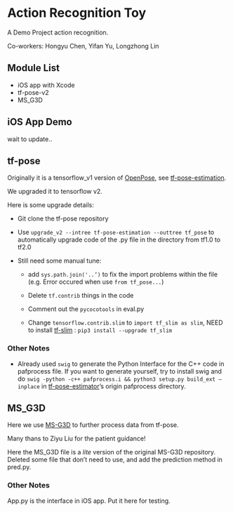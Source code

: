 # Action Recognition Toy

A Demo Project action recognition.

Co-workers: Hongyu Chen, Yifan Yu, Longzhong Lin

## Module List

- iOS app with Xcode
- tf-pose-v2
- MS_G3D



## iOS App Demo

wait to update..





## tf-pose

Originally it is a tensorflow_v1 version of [OpenPose](https://github.com/CMU-Perceptual-Computing-Lab/openpose.git), see [tf-pose-estimation](https://github.com/ildoonet/tf-pose-estimation.git).

We upgraded it to tensorflow v2.

Here is some upgrade details:

- Git clone the tf-pose repository

- Use `upgrade_v2 --intree tf-pose-estimation --outtree tf_pose` to automatically upgrade code of the .py file in the directory from tf1.0 to tf2.0

- Still need some manual tune:

  - add `sys.path.join('..’)` to fix the import problems within the file (e.g. Error occured when use `from tf_pose...`)

  - Delete `tf.contrib` things in the code
  - Comment out the `pycocotools` in eval.py
  - Change `tensorflow.contrib.slim` to `import tf_slim as slim`, NEED to install [tf-slim](https://github.com/google-research/tf-slim.git) : `pip3 install --upgrade tf_slim` 



### Other Notes

- Already used `swig` to generate the Python Interface for the C++ code in pafprocess file. If you want to generate yourself, try to install swig and do `swig -python -c++ pafprocess.i && python3 setup.py build_ext —inplace` in [tf-pose-estimator](https://github.com/ildoonet/tf-pose-estimation.git)’s origin pafprocess directory.





## MS_G3D

Here we use [MS-G3D](https://github.com/kenziyuliu/MS-G3D.git) to further process data from tf-pose.

Many thans to Ziyu Liu for the patient guidance!

Here the MS_G3D file is a *lite* version of the original MS-G3D repository. Deleted some file that don’t need to use, and add the prediction method in pred.py.



### Other Notes 

App.py is the interface in iOS app. Put it here for testing.